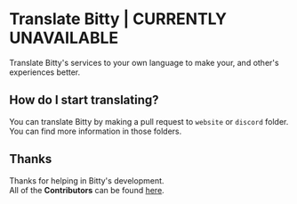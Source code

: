 # Translate Bitty | CURRENTLY UNAVAILABLE
Translate Bitty's services to your own language to make your, and other's experiences better.

## How do I start translating?
You can translate Bitty by making a pull request to `website` or `discord` folder.
You can find more information in those folders.

## Thanks
Thanks for helping in Bitty's development. <br>
All of the __Contributors__ can be found [here](https://github.com/Bitty-cf/Translations/graphs/contributors).
